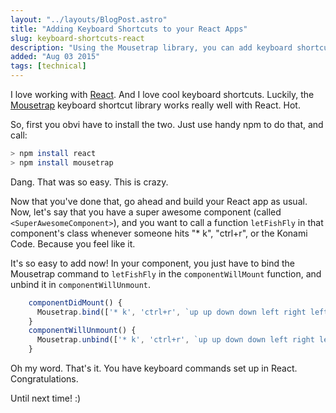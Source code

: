```yaml
---
layout: "../layouts/BlogPost.astro"
title: "Adding Keyboard Shortcuts to your React Apps"
slug: keyboard-shortcuts-react
description: "Using the Mousetrap library, you can add keyboard shortcuts to your React apps."
added: "Aug 03 2015"
tags: [technical]
---
```


I love working with [React](http://facebook.github.io/react/).  And I love cool
keyboard shortcuts.  Luckily, the [Mousetrap](https://craig.is/killing/mice)
keyboard shortcut library works really well with React.  Hot.

So, first you obvi have to install the two.  Just use handy npm to do that, and
call:

```sh
> npm install react
> npm install mousetrap
```

Dang.  That was so easy.  This is crazy.

Now that you've done that, go ahead and build your React app as usual.  Now,
let's say that you have a super awesome component (called `<SuperAwesomeComponent>`),
and you want to call a function `letFishFly` in that component's class whenever
someone hits "* k", "ctrl+r", or the Konami Code. Because you feel like it.

It's so easy to add now!  In your component, you just have to bind the Mousetrap
command to `letFishFly` in the `componentWillMount` function, and unbind it in `componentWillUnmount`.

```js
    componentDidMount() {
      Mousetrap.bind(['* k', 'ctrl+r', `up up down down left right left right b a enter`], letFishFly);
    }
    componentWillUnmount() {
      Mousetrap.unbind(['* k', 'ctrl+r', `up up down down left right left right b a enter`], letFishFly);
    }
```

Oh my word.  That's it.  You have keyboard commands set up in React.  Congratulations.

Until next time! :)

